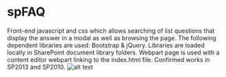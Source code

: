 # spFAQ
Front-end javascript and css which allows searching of list questions that display the answer in a modal as well as browsing the page.
The following dependent libraries are used: Bootstrap & jQuery.
Libraries are loaded locally in SharePoint document library folders.
Webpart page is used with a content editor webpart linking to the index.html file.
Confirmed works in SP2013 and SP2010.
![alt text](https://github.com/pvestal/spFAQ/images/screenShots.gif)
      
